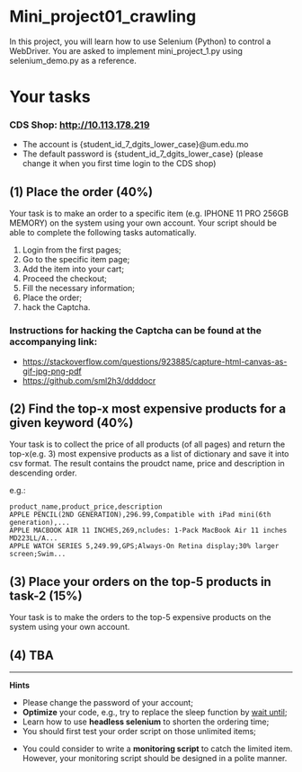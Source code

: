 # Mini_project01_crawling

In this project, you will learn how to use Selenium (Python) to control a WebDriver.
You are asked to implement mini_project_1.py using selenium_demo.py as a reference.

# Your tasks

### CDS Shop: http://10.113.178.219
- The account is {student_id_7_dgits_lower_case}@um.edu.mo
- The default password is {student_id_7_dgits_lower_case} (please change it when you first time login to the CDS shop)

## (1) Place the order (40%)
Your task is to make an order to a specific item (e.g. IPHONE 11 PRO 256GB MEMORY) on the system using your own account. Your script should be able to complete the following tasks automatically. 
1. Login from the first pages;
2. Go to the specific item page;
3. Add the item into your cart;
4. Proceed the checkout;
5. Fill the necessary information;
6. Place the order;
7. hack the Captcha.

### Instructions for hacking the Captcha can be found at the accompanying link:
- https://stackoverflow.com/questions/923885/capture-html-canvas-as-gif-jpg-png-pdf
- https://github.com/sml2h3/ddddocr

## (2) Find the top-x most expensive products for a given keyword (40%)
Your task is to collect the price of all products (of all pages) and return the top-x(e.g. 3) most expensive products as a list of dictionary and save it into csv format. The result contains the proudct name, price and description in descending order. 

e.g.:
```
product_name,product_price,description
APPLE PENCIL(2ND GENERATION),296.99,Compatible with iPad mini(6th generation),...
APPLE MACBOOK AIR 11 INCHES,269,ncludes: 1-Pack MacBook Air 11 inches MD223LL/A...
APPLE WATCH SERIES 5,249.99,GPS;Always-On Retina display;30% larger screen;Swim...
```

## (3) Place your orders on the top-5 products in task-2 (15%)

Your task is to make the orders to the top-5 expensive products on the system using your own account.


## (4) TBA
___
**Hints**

- Please change the password of your account;
- **Optimize** your code, e.g., try to replace the sleep function by [wait until](https://www.selenium.dev/documentation/webdriver/waits/);
- Learn how to use **headless selenium** to shorten the ordering time;
- You should first test your order script on those unlimited items;
<!-- - Nov 1 is a good day to test your script as the item quota is sufficient for everyone; -->
- You could consider to write a **monitoring script** to catch the limited item. However, your monitoring script should be designed in a polite manner.


